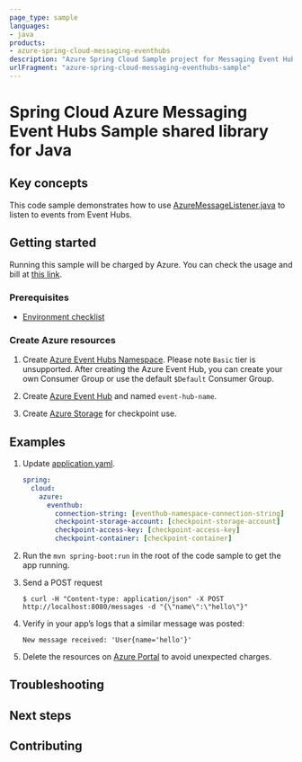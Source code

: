 ```yaml
---
page_type: sample
languages:
- java
products:
- azure-spring-cloud-messaging-eventhubs
description: "Azure Spring Cloud Sample project for Messaging Event Hubs client library"
urlFragment: "azure-spring-cloud-messaging-eventhubs-sample"
---
```


# Spring Cloud Azure Messaging Event Hubs Sample shared library for Java

## Key concepts

This code sample demonstrates how to use [AzureMessageListener.java][annotation-azure-message-listener] to listen to events from Event Hubs.

## Getting started

Running this sample will be charged by Azure. You can check the usage and bill at 
[this link][azure-account].

### Prerequisites
- [Environment checklist][environment_checklist]

### Create Azure resources

1.  Create [Azure Event Hubs Namespace][create-event-hubs-namespace].
    Please note `Basic` tier is unsupported. After creating the Azure Event Hub, you
    can create your own Consumer Group or use the default `$Default` Consumer Group.
    
1.  Create [Azure Event Hub][create-event-hub-instance] and named `event-hub-name`.

1.  Create [Azure Storage][create-azure-storage] for checkpoint use.

## Examples

1. Update [application.yaml][application.yaml].
    ```yaml
    spring:
      cloud:
        azure:
          eventhub:
            connection-string: [eventhub-namespace-connection-string]
            checkpoint-storage-account: [checkpoint-storage-account]
            checkpoint-access-key: [checkpoint-access-key]
            checkpoint-container: [checkpoint-container]
    ```

1.  Run the `mvn spring-boot:run` in the root of the code sample to get the app running.

1.  Send a POST request

        $ curl -H "Content-type: application/json" -X POST http://localhost:8080/messages -d "{\"name\":\"hello\"}"

1.  Verify in your app’s logs that a similar message was posted:

        New message received: 'User{name='hello'}'

1.  Delete the resources on [Azure Portal][azure-portal] to avoid unexpected charges.

## Troubleshooting

## Next steps

## Contributing


<!-- LINKS -->

[azure-account]: https://azure.microsoft.com/account/
[azure-portal]: https://ms.portal.azure.com/
[create-event-hubs-namespace]: https://docs.microsoft.com/azure/event-hubs/event-hubs-create#create-an-event-hubs-namespace
[create-event-hub-instance]: https://docs.microsoft.com/azure/event-hubs/event-hubs-create#create-an-event-hub
[create-azure-storage]: https://docs.microsoft.com/azure/storage/ 
[annotation-azure-message-listener]: https://github.com/Azure/azure-sdk-for-java/blob/master/sdk/spring/azure-spring-cloud-messaging/src/main/java/com/azure/spring/messaging/annotation/AzureMessageListener.java
[environment_checklist]: https://github.com/Azure/azure-sdk-for-java/blob/master/sdk/spring/ENVIRONMENT_CHECKLIST.md#ready-to-run-checklist
[application.yaml]: https://github.com/Azure/azure-sdk-for-java/blob/master/sdk/spring/azure-spring-boot-samples/azure-spring-cloud-sample-eventhubs-operation/src/main/resources/application.yaml